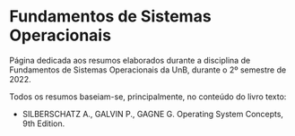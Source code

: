 # Fundamentos de Sistemas Operacionais

Página dedicada aos resumos elaborados durante a disciplina de Fundamentos de Sistemas Operacionais da UnB, durante o 2º semestre de 2022.

Todos os resumos baseiam-se, principalmente, no conteúdo do livro texto:

- SILBERSCHATZ A., GALVIN P., GAGNE G. Operating System Concepts, 9th Edition.
